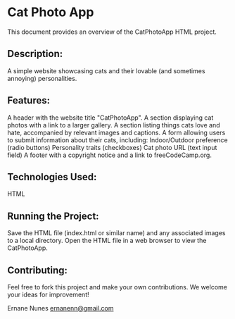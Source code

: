# Cat Photo App
This document provides an overview of the CatPhotoApp HTML project.

## Description:
A simple website showcasing cats and their lovable (and sometimes annoying) personalities.

## Features:
A header with the website title "CatPhotoApp".
A section displaying cat photos with a link to a larger gallery.
A section listing things cats love and hate, accompanied by relevant images and captions.
A form allowing users to submit information about their cats, including:
Indoor/Outdoor preference (radio buttons)
Personality traits (checkboxes)
Cat photo URL (text input field)
A footer with a copyright notice and a link to freeCodeCamp.org.

## Technologies Used:
HTML

## Running the Project:
Save the HTML file (index.html or similar name) and any associated images to a local directory.
Open the HTML file in a web browser to view the CatPhotoApp.

## Contributing:
Feel free to fork this project and make your own contributions. We welcome your ideas for improvement!

Ernane Nunes
ernanenn@gmail.com
